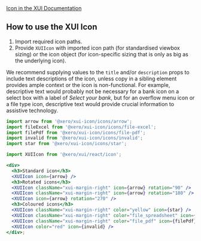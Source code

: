 <div class="xui-margin-vertical">
	<a href="../section-fundamentals-icons.html#icons" isDocLink>Icon in the XUI Documentation</a>
</div>

## How to use the XUI Icon

1. Import required icon paths.
1. Provide `XUIIcon` with imported icon path (for standardised viewbox sizing) or the icon object (for icon-specific sizing that is only as big as the underlying icon).

We recommend supplying values to the `title` and/or `description` props to include text descriptions of the icon, unless copy in a sibling element provides ample context or the icon is non-functional. For example, descriptive text would probably not be necessary for a bank icon on a select box with a label of _Select your bank_, but for an overflow menu icon or a file type icon, descriptive text would provide crucial information to assistive technology.

```jsx harmony
import arrow from '@xero/xui-icon/icons/arrow';
import fileExcel from '@xero/xui-icon/icons/file-excel';
import filePdf from '@xero/xui-icon/icons/file-pdf';
import invalid from '@xero/xui-icon/icons/invalid';
import star from '@xero/xui-icon/icons/star';

import XUIIcon from '@xero/xui/react/icon';

<div>
  <h3>Standard icon</h3>
  <XUIIcon icon={arrow} />
  <h3>Rotated icons</h3>
  <XUIIcon className="xui-margin-right" icon={arrow} rotation="90" />
  <XUIIcon className="xui-margin-right" icon={arrow} rotation="180" />
  <XUIIcon icon={arrow} rotation="270" />
  <h3>Coloured icons</h3>
  <XUIIcon className="xui-margin-right" color="yellow" icon={star} />
  <XUIIcon className="xui-margin-right" color="file_spreadsheet" icon={fileExcel} />
  <XUIIcon className="xui-margin-right" color="file_pdf" icon={filePdf} />
  <XUIIcon color="red" icon={invalid} />
</div>;
```
